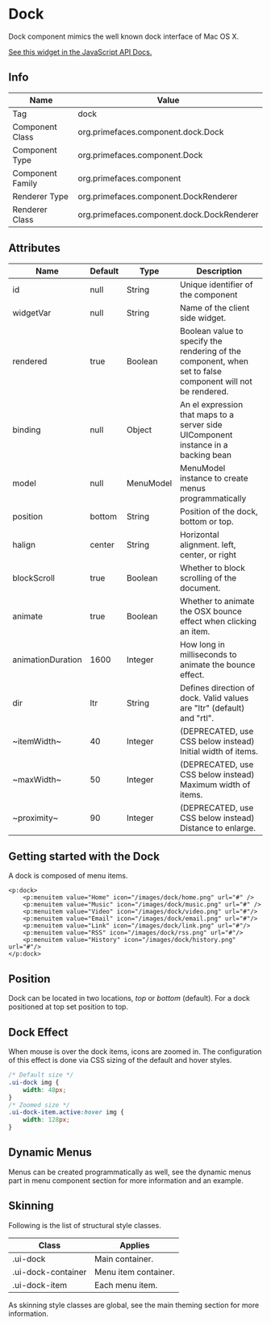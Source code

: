 # Dock

Dock component mimics the well known dock interface of Mac OS X.

[See this widget in the JavaScript API Docs.](../jsdocs/classes/primefaces.widget.dock.html)

## Info

| Name | Value |
| --- | --- |
| Tag | dock
| Component Class | org.primefaces.component.dock.Dock
| Component Type | org.primefaces.component.Dock
| Component Family | org.primefaces.component |
| Renderer Type | org.primefaces.component.DockRenderer
| Renderer Class | org.primefaces.component.dock.DockRenderer

## Attributes

| Name | Default | Type | Description | 
| --- |---| --- | --- |
| id | null | String | Unique identifier of the component
| widgetVar | null | String | Name of the client side widget.
| rendered | true | Boolean | Boolean value to specify the rendering of the component, when set to false component will not be rendered.
| binding | null | Object | An el expression that maps to a server side UIComponent instance in a backing bean
| model | null | MenuModel | MenuModel instance to create menus programmatically
| position | bottom | String | Position of the dock, bottom or top.
| halign | center | String | Horizontal alignment. left, center, or right
| blockScroll | true | Boolean | Whether to block scrolling of the document.
| animate | true | Boolean | Whether to animate the OSX bounce effect when clicking an item.
| animationDuration | 1600 | Integer | How long in milliseconds to animate the bounce effect.
| dir | ltr | String | Defines direction of dock. Valid values are "ltr" (default) and "rtl".
| ~itemWidth~ | 40 | Integer | (DEPRECATED, use CSS below instead) Initial width of items.
| ~maxWidth~ | 50 | Integer | (DEPRECATED, use CSS below instead) Maximum width of items.
| ~proximity~ | 90 | Integer | (DEPRECATED, use CSS below instead) Distance to enlarge.


## Getting started with the Dock
A dock is composed of menu items.

```xhtml
<p:dock>
    <p:menuitem value="Home" icon="/images/dock/home.png" url="#" />
    <p:menuitem value="Music" icon="/images/dock/music.png" url="#" />
    <p:menuitem value="Video" icon="/images/dock/video.png" url="#"/>
    <p:menuitem value="Email" icon="/images/dock/email.png" url="#"/>
    <p:menuitem value="Link" icon="/images/dock/link.png" url="#"/>
    <p:menuitem value="RSS" icon="/images/dock/rss.png" url="#"/>
    <p:menuitem value="History" icon="/images/dock/history.png" url="#"/>
</p:dock>
```
## Position
Dock can be located in two locations, _top_ or _bottom_ (default). For a dock positioned at top set
position to top.

## Dock Effect
When mouse is over the dock items, icons are zoomed in. The configuration of this effect is done
via CSS sizing of the default and hover styles.

```css
/* Default size */
.ui-dock img {
    width: 48px;
}
/* Zoomed size */
.ui-dock-item.active:hover img {
    width: 128px;
}
```

## Dynamic Menus
Menus can be created programmatically as well, see the dynamic menus part in menu component
section for more information and an example.

## Skinning
Following is the list of structural style classes.

| Class | Applies | 
| --- | --- | 
| .ui-dock | Main container.
| .ui-dock-container | Menu item container.
| .ui-dock-item | Each menu item.

As skinning style classes are global, see the main theming section for more information.